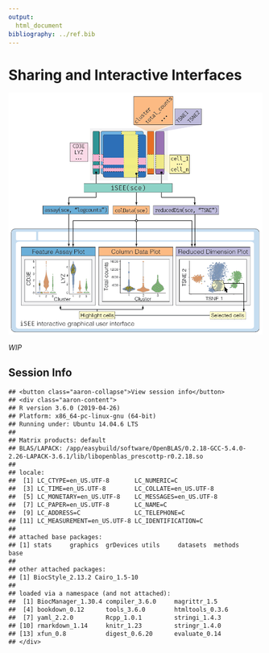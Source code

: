 ```yaml
---
output:
  html_document
bibliography: ../ref.bib
---
```


# Sharing and Interactive Interfaces

<script>
document.addEventListener("click", function (event) {
    if (event.target.classList.contains("aaron-collapse")) {
        event.target.classList.toggle("active");
        var content = event.target.nextElementSibling;
        if (content.style.display === "block") {
          content.style.display = "none";
        } else {
          content.style.display = "block";
        }
    }
})
</script>

<style>
.aaron-collapse {
  background-color: #eee;
  color: #444;
  cursor: pointer;
  padding: 18px;
  width: 100%;
  border: none;
  text-align: left;
  outline: none;
  font-size: 15px;
}

.aaron-content {
  padding: 0 18px;
  display: none;
  overflow: hidden;
  background-color: #f1f1f1;
}
</style>


![Overview of the *iSEE* interactive data visualization package's relationship to a *SingleCellExperiment* object](images/iSEE-dataflow.png)


*WIP*


## Session Info


```
## <button class="aaron-collapse">View session info</button>
## <div class="aaron-content">
## R version 3.6.0 (2019-04-26)
## Platform: x86_64-pc-linux-gnu (64-bit)
## Running under: Ubuntu 14.04.6 LTS
## 
## Matrix products: default
## BLAS/LAPACK: /app/easybuild/software/OpenBLAS/0.2.18-GCC-5.4.0-2.26-LAPACK-3.6.1/lib/libopenblas_prescottp-r0.2.18.so
## 
## locale:
##  [1] LC_CTYPE=en_US.UTF-8       LC_NUMERIC=C              
##  [3] LC_TIME=en_US.UTF-8        LC_COLLATE=en_US.UTF-8    
##  [5] LC_MONETARY=en_US.UTF-8    LC_MESSAGES=en_US.UTF-8   
##  [7] LC_PAPER=en_US.UTF-8       LC_NAME=C                 
##  [9] LC_ADDRESS=C               LC_TELEPHONE=C            
## [11] LC_MEASUREMENT=en_US.UTF-8 LC_IDENTIFICATION=C       
## 
## attached base packages:
## [1] stats     graphics  grDevices utils     datasets  methods   base     
## 
## other attached packages:
## [1] BiocStyle_2.13.2 Cairo_1.5-10    
## 
## loaded via a namespace (and not attached):
##  [1] BiocManager_1.30.4 compiler_3.6.0     magrittr_1.5      
##  [4] bookdown_0.12      tools_3.6.0        htmltools_0.3.6   
##  [7] yaml_2.2.0         Rcpp_1.0.1         stringi_1.4.3     
## [10] rmarkdown_1.14     knitr_1.23         stringr_1.4.0     
## [13] xfun_0.8           digest_0.6.20      evaluate_0.14     
## </div>
```
